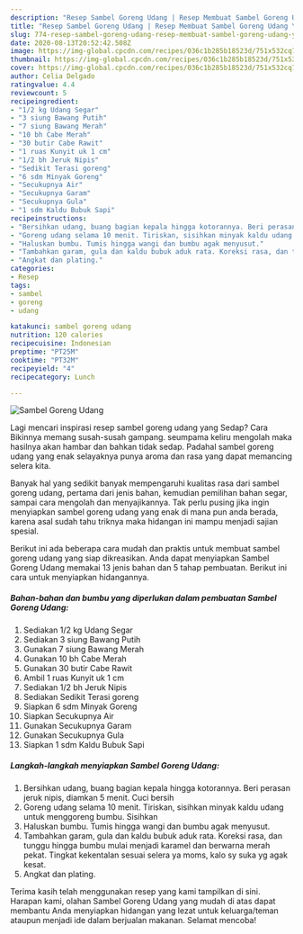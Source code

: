 ```yaml
---
description: "Resep Sambel Goreng Udang | Resep Membuat Sambel Goreng Udang Yang Enak Dan Mudah"
title: "Resep Sambel Goreng Udang | Resep Membuat Sambel Goreng Udang Yang Enak Dan Mudah"
slug: 774-resep-sambel-goreng-udang-resep-membuat-sambel-goreng-udang-yang-enak-dan-mudah
date: 2020-08-13T20:52:42.508Z
image: https://img-global.cpcdn.com/recipes/036c1b285b18523d/751x532cq70/sambel-goreng-udang-foto-resep-utama.jpg
thumbnail: https://img-global.cpcdn.com/recipes/036c1b285b18523d/751x532cq70/sambel-goreng-udang-foto-resep-utama.jpg
cover: https://img-global.cpcdn.com/recipes/036c1b285b18523d/751x532cq70/sambel-goreng-udang-foto-resep-utama.jpg
author: Celia Delgado
ratingvalue: 4.4
reviewcount: 5
recipeingredient:
- "1/2 kg Udang Segar"
- "3 siung Bawang Putih"
- "7 siung Bawang Merah"
- "10 bh Cabe Merah"
- "30 butir Cabe Rawit"
- "1 ruas Kunyit uk 1 cm"
- "1/2 bh Jeruk Nipis"
- "Sedikit Terasi goreng"
- "6 sdm Minyak Goreng"
- "Secukupnya Air"
- "Secukupnya Garam"
- "Secukupnya Gula"
- "1 sdm Kaldu Bubuk Sapi"
recipeinstructions:
- "Bersihkan udang, buang bagian kepala hingga kotorannya. Beri perasan jeruk nipis, diamkan 5 menit. Cuci bersih"
- "Goreng udang selama 10 menit. Tiriskan, sisihkan minyak kaldu udang untuk menggoreng bumbu. Sisihkan"
- "Haluskan bumbu. Tumis hingga wangi dan bumbu agak menyusut."
- "Tambahkan garam, gula dan kaldu bubuk aduk rata. Koreksi rasa, dan tunggu hingga bumbu mulai menjadi karamel dan berwarna merah pekat. Tingkat kekentalan sesuai selera ya moms, kalo sy suka yg agak kesat."
- "Angkat dan plating."
categories:
- Resep
tags:
- sambel
- goreng
- udang

katakunci: sambel goreng udang 
nutrition: 120 calories
recipecuisine: Indonesian
preptime: "PT25M"
cooktime: "PT32M"
recipeyield: "4"
recipecategory: Lunch

---
```



![Sambel Goreng Udang](https://img-global.cpcdn.com/recipes/036c1b285b18523d/751x532cq70/sambel-goreng-udang-foto-resep-utama.jpg)

Lagi mencari inspirasi resep sambel goreng udang yang Sedap? Cara Bikinnya memang susah-susah gampang. seumpama keliru mengolah maka hasilnya akan hambar dan bahkan tidak sedap. Padahal sambel goreng udang yang enak selayaknya punya aroma dan rasa yang dapat memancing selera kita.

Banyak hal yang sedikit banyak mempengaruhi kualitas rasa dari sambel goreng udang, pertama dari jenis bahan, kemudian pemilihan bahan segar, sampai cara mengolah dan menyajikannya. Tak perlu pusing jika ingin menyiapkan sambel goreng udang yang enak di mana pun anda berada, karena asal sudah tahu triknya maka hidangan ini mampu menjadi sajian spesial.




Berikut ini ada beberapa cara mudah dan praktis untuk membuat sambel goreng udang yang siap dikreasikan. Anda dapat menyiapkan Sambel Goreng Udang memakai 13 jenis bahan dan 5 tahap pembuatan. Berikut ini cara untuk menyiapkan hidangannya.

<!--inarticleads1-->

##### Bahan-bahan dan bumbu yang diperlukan dalam pembuatan Sambel Goreng Udang:

1. Sediakan 1/2 kg Udang Segar
1. Sediakan 3 siung Bawang Putih
1. Gunakan 7 siung Bawang Merah
1. Gunakan 10 bh Cabe Merah
1. Gunakan 30 butir Cabe Rawit
1. Ambil 1 ruas Kunyit uk 1 cm
1. Sediakan 1/2 bh Jeruk Nipis
1. Sediakan Sedikit Terasi goreng
1. Siapkan 6 sdm Minyak Goreng
1. Siapkan Secukupnya Air
1. Gunakan Secukupnya Garam
1. Gunakan Secukupnya Gula
1. Siapkan 1 sdm Kaldu Bubuk Sapi




<!--inarticleads2-->

##### Langkah-langkah menyiapkan Sambel Goreng Udang:

1. Bersihkan udang, buang bagian kepala hingga kotorannya. Beri perasan jeruk nipis, diamkan 5 menit. Cuci bersih
1. Goreng udang selama 10 menit. Tiriskan, sisihkan minyak kaldu udang untuk menggoreng bumbu. Sisihkan
1. Haluskan bumbu. Tumis hingga wangi dan bumbu agak menyusut.
1. Tambahkan garam, gula dan kaldu bubuk aduk rata. Koreksi rasa, dan tunggu hingga bumbu mulai menjadi karamel dan berwarna merah pekat. Tingkat kekentalan sesuai selera ya moms, kalo sy suka yg agak kesat.
1. Angkat dan plating.




Terima kasih telah menggunakan resep yang kami tampilkan di sini. Harapan kami, olahan Sambel Goreng Udang yang mudah di atas dapat membantu Anda menyiapkan hidangan yang lezat untuk keluarga/teman ataupun menjadi ide dalam berjualan makanan. Selamat mencoba!
